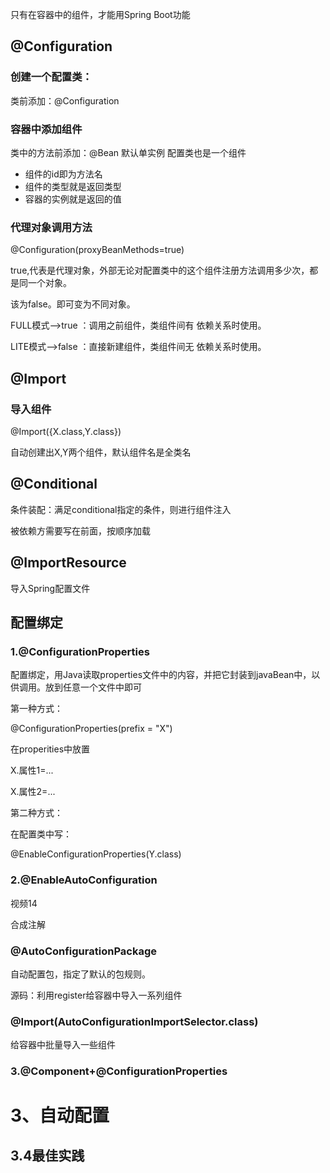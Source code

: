 只有在容器中的组件，才能用Spring Boot功能

## @Configuration

### 创建一个配置类：

类前添加：@Configuration

### 容器中添加组件

类中的方法前添加：@Bean	默认单实例	配置类也是一个组件

- 组件的id即为方法名
- 组件的类型就是返回类型
- 容器的实例就是返回的值

### 代理对象调用方法

@Configuration(proxyBeanMethods=true)

true,代表是代理对象，外部无论对配置类中的这个组件注册方法调用多少次，都是同一个对象。

该为false。即可变为不同对象。

FULL模式-->true	：调用之前组件，类组件间有 依赖关系时使用。

LITE模式-->false	：直接新建组件，类组件间无 依赖关系时使用。

## @Import

### 导入组件

@Import({X.class,Y.class})

自动创建出X,Y两个组件，默认组件名是全类名

## @Conditional

条件装配：满足conditional指定的条件，则进行组件注入

被依赖方需要写在前面，按顺序加载

## @ImportResource

导入Spring配置文件

## 配置绑定

### 1.@ConfigurationProperties

配置绑定，用Java读取properties文件中的内容，并把它封装到javaBean中，以供调用。放到任意一个文件中即可

第一种方式：

@ConfigurationProperties(prefix = "X")

在properities中放置

X.属性1=...

X.属性2=...

第二种方式：

在配置类中写：

@EnableConfigurationProperties(Y.class)	

<!--1：开启Y的属性配置功能 2：把这个Y组件自动注册到容器中（不用写@Component了）-->

### 2.@EnableAutoConfiguration

视频14

合成注解

### @AutoConfigurationPackage

自动配置包，指定了默认的包规则。

源码：利用register给容器中导入一系列组件

### @Import(AutoConfigurationImportSelector.class)

给容器中批量导入一些组件

### 3.@Component+@ConfigurationProperties

# 3、自动配置

## 3.4最佳实践

